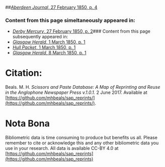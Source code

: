 ##[*Aberdeen Journal*, 27 February 1850, p. 4](https://mhbeals.github.io/sap_html/Aberdeen-Journal/Aberdeen-Journal-27-February-1850-p-4)

### Content from this page simeltaneously appeared in:
+ [*Derby Mercury*, 27 February 1850, p. 2](https://mhbeals.github.io/sap_html/Derby-Mercury/Derby-Mercury-27-February-1850-p-2)### Content from this page subsequently appeared in:
+ [*Glasgow Herald*, 1 March 1850, p. 1](https://mhbeals.github.io/sap_html/Glasgow-Herald/Glasgow-Herald-1-March-1850-p-1)
+ [*Hull Packet*, 1 March 1850, p. 1](https://mhbeals.github.io/sap_html/Hull-Packet/Hull-Packet-1-March-1850-p-1)
+ [*Glasgow Herald*, 8 March 1850, p. 1](https://mhbeals.github.io/sap_html/Glasgow-Herald/Glasgow-Herald-8-March-1850-p-1)
                    
# Citation: 

Beals. M. H. *Scissors and Paste Database: A Map of Reprinting and Reuse in the Anglophone Newspaper Press v.1.0.1.* 2 June 2017. Available at [https://github.com/mhbeals/sap_reprints/](https://github.com/mhbeals/sap_reprints/). 
                    
# Nota Bona

Bibliometric data is time consuming to produce but benefits us all. Please remember to cite or acknowledge this and any other bibliometric data you use in your research. All data is available CC-BY 4.0 at [https://github.com/mhbeals/sap_reprints](https://github.com/mhbeals/sap_reprints)